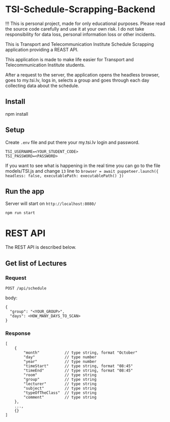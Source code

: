 # TSI-Schedule-Scrapping-Backend

!!! This is personal project, made for only educational purposes. Please read the source code carefully and use it at your own risk. I do not take responsibility for data loss, personal information loss or other incidents.

This is Transport and Telecommunication Institute Schedule Scrapping application providing a REAST API.

This application is made to make life easier for Transport and Telecommunication Institute students.

After a request to the server, the application opens the headless browser, goes to my.tsi.lv, logs in, selects a group and goes through each day collecting data about the schedule.

## Install

npm install

## Setup

Create `.env` file and put there your my.tsi.lv login and password.

    TSI_USERNAME=<YOUR_STUDENT_CODE>
    TSI_PASSWORD=<PASSWORD>

If you want to see what is happening in the real time you can go to the file models/TSI.js and change `13` line to `browser = await puppeteer.launch({ headless: false, executablePath: executablePath() })`

## Run the app

Server will start on `http://localhost:8080/`

    npm run start

# REST API

The REST API is described below.

## Get list of Lectures

### Request

`POST /api/schedule`

body:

```
{
  "group": "<YOUR_GROUP>",
  "days": <HOW_MANY_DAYS_TO_SCAN>
}
```

### Response

```
[
    {
        "month"           // type string, format "October"
        "day"             // type number
        "year"            // type number
        "timeStart"       // type string, format "08:45"
        "timeEnd"         // type string, format "08:45"
        "room"            // type string
        "group"           // type string
        "lecturer"        // type string
        "subject"         // type string
        "typeOfTheClass"  // type string
        "comment"         // type string
    },
    ...,
    {}
]
```
